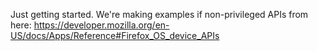 
Just getting started. We're making examples if non-privileged APIs from here: https://developer.mozilla.org/en-US/docs/Apps/Reference#Firefox_OS_device_APIs